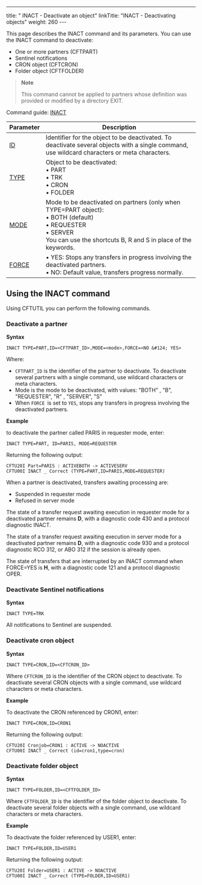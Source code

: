 ---
title: "           INACT  - Deactivate an object"
linkTitle: "INACT - Deactivating objects"
weight: 260
---<span id="kanchor67"></span>

This page describes the INACT command and its parameters. You can use the INACT command to deactivate:

* One or more partners (CFTPART)
* Sentinel notifications
* CRON object (CFTCRON)
* Folder object (CFTFOLDER)

> **Note**
>
> This command cannot be applied to partners whose definition was provided
> or modified by a directory EXIT.

Command guide: [INACT](../../../command_summary#INACT)


| Parameter  | Description  |
| --- | --- |
| [ID](../../../command_summary/parameter_intro/id)  | Identifier for the object to be deactivated. To deactivate several objects with a single command, use wildcard characters or meta characters. |
| [TYPE](../../../command_summary/parameter_intro/type)  | Object to be deactivated:<br/> • PART<br/> • TRK<br/> • CRON<br/> • FOLDER |
| [MODE](../../../command_summary/parameter_intro/mode)  | Mode to be deactivated on partners (only when TYPE=PART object):<br/> • BOTH (default)<br/> • REQUESTER<br/> • SERVER<br/> You can use the shortcuts B, R and S in place of the keywords. |
| [FORCE](../../../command_summary/parameter_intro/force) |  • YES: Stops any transfers in progress involving the deactivated partners.<br/> • NO: Default value, transfers progress normally. |


## Using the INACT command

Using CFTUTIL you can perform the following commands.

### Deactivate a partner

****Syntax****

```
INACT TYPE=PART,ID=<CFTPART_ID>,MODE=<mode>,FORCE=<NO &#124; YES>
```

Where:

* `CFTPART_ID` is the identifier of the partner to deactivate. To deactivate several partners with a single command, use wildcard characters or meta characters.
* Mode is the mode to be deactivated, with values: "BOTH" , "B", "REQUESTER", "R" , "SERVER", "S"
* When `FORCE `is set to `YES`, stops any transfers in progress involving the deactivated partners.

****Example****

to deactivate the partner called PARIS in requester mode, enter:

```
INACT TYPE=PART, ID=PARIS, MODE=REQUESTER
```

Returning the following output:

```
CFTU20I Part=PARIS : ACTIVEBOTH -> ACTIVESERV
CFTU00I INACT _ Correct (TYPE=PART,ID=PARIS,MODE=REQUESTER)
```

When a partner is deactivated, transfers awaiting processing are:

* Suspended in requester mode
* Refused in server mode

The state of a transfer request awaiting execution in requester mode
for a deactivated partner remains ****D****,
with a diagnostic code 430 and a protocol diagnostic INACT.

The state of a transfer request awaiting execution in server mode for
a deactivated partner remains ****D****,
with a diagnostic code 930 and a protocol diagnostic RCO 312, or ABO 312
if the session is already open.

The state of transfers that are interrupted by an INACT command when
FORCE=YES is ****H****, with a diagnostic
code 121 and a protocol diagnostic OPER.

### Deactivate Sentinel notifications

****Syntax****

```
INACT TYPE=TRK
```

All notifications to Sentinel are suspended.

### Deactivate cron object

****Syntax****

```
INACT TYPE=CRON,ID=<CFTCRON_ID>
```

Where `CFTCRON_ID` is the identifier of the CRON object to deactivate. To deactivate several CRON objects with a single command, use wildcard characters or meta characters.

****Example****

To deactivate the CRON referenced by CRON1, enter:

```
INACT TYPE=CRON,ID=CRON1
```

Returning the following output:

```
CFTU20I Cronjob=CRON1 : ACTIVE -> NOACTIVE
CFTU00I INACT _ Correct (id=cron1,type=cron)
```

### Deactivate folder object

****Syntax****

```
INACT TYPE=FOLDER,ID=<CFTFOLDER_ID>
```

Where `CFTFOLDER_ID` is the identifier of the folder object to deactivate. To deactivate several folder objects with a single command, use wildcard characters or meta characters.

****Example****

To deactivate the folder referenced by USER1, enter:

```
INACT TYPE=FOLDER,ID=USER1
```

Returning the following output:

```
CFTU20I Folder=USER1 : ACTIVE -> NOACTIVE
CFTU00I INACT _ Correct (TYPE=FOLDER,ID=USER1)
```
